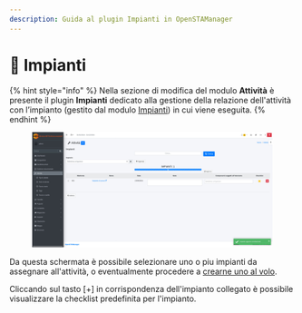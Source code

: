 ```yaml
---
description: Guida al plugin Impianti in OpenSTAManager
---
```


# 📡 Impianti

{% hint style="info" %}
Nella sezione di modifica del modulo **Attività** è presente il plugin **Impianti** dedicato alla gestione della relazione dell'attività con l’impianto (gestito dal modulo [Impianti](../../impianti/)) in cui viene eseguita.
{% endhint %}

<figure><img src="../../../../.gitbook/assets/immagine (42).png" alt=""><figcaption></figcaption></figure>

Da questa schermata è possibile selezionare uno o piu impianti da assegnare all'attività, o eventualmente procedere a [crearne uno al volo](https://docs.openstamanager.com/modules/attivita/creazione#impianto).

Cliccando sul tasto \[+] in corrispondenza dell'impianto collegato è possibile visualizzare la checklist predefinita per l'impianto.
